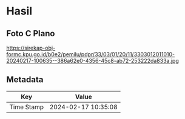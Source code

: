 # Hasil

## Foto C Plano

https://sirekap-obj-formc.kpu.go.id/b0e2/pemilu/pdpr/33/03/01/20/11/3303012011010-20240217-100635--386a62e0-4356-45c8-ab72-253222da833a.jpg


## Metadata

| Key        | Value               |
| ---------- | ------------------- |
| Time Stamp | 2024-02-17 10:35:08 |



